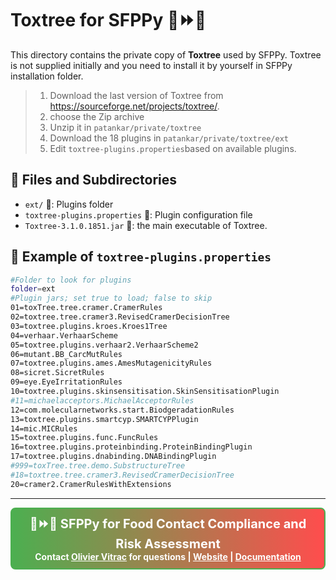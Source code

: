 # Toxtree for SFPPy 🍏⏩🍎

This directory contains the private copy of **Toxtree** used by SFPPy. Toxtree is not supplied initially and you need to install it by yourself in SFPPy installation folder.



> 1) Download the last version of Toxtree from https://sourceforge.net/projects/toxtree/.
> 2) choose the Zip archive
> 3) Unzip it in `patankar/private/toxtree`
> 4) Download the 18 plugins in `patankar/private/toxtree/ext`
> 5) Edit `toxtree-plugins.properties`based on available plugins.



## 📁 Files and Subdirectories
- `ext/` 📁: Plugins folder
- `toxtree-plugins.properties` 📏: Plugin configuration file
- `Toxtree-3.1.0.1851.jar` 🔬: the main executable of Toxtree.

## 🔹 Example of `toxtree-plugins.properties`
```bash
#Folder to look for plugins
folder=ext
#Plugin jars; set true to load; false to skip
01=toxTree.tree.cramer.CramerRules
02=toxtree.tree.cramer3.RevisedCramerDecisionTree
03=toxtree.plugins.kroes.Kroes1Tree
04=verhaar.VerhaarScheme
05=toxtree.plugins.verhaar2.VerhaarScheme2
06=mutant.BB_CarcMutRules
07=toxtree.plugins.ames.AmesMutagenicityRules
08=sicret.SicretRules
09=eye.EyeIrritationRules
10=toxtree.plugins.skinsensitisation.SkinSensitisationPlugin
#11=michaelacceptors.MichaelAcceptorRules
12=com.molecularnetworks.start.BiodgeradationRules
13=toxtree.plugins.smartcyp.SMARTCYPPlugin
14=mic.MICRules
15=toxtree.plugins.func.FuncRules
16=toxtree.plugins.proteinbinding.ProteinBindingPlugin
17=toxtree.plugins.dnabinding.DNABindingPlugin
#999=toxTree.tree.demo.SubstructureTree
#18=toxtree.tree.cramer3.RevisedCramerDecisionTree
20=cramer2.CramerRulesWithExtensions
```

***

<div style="border: 2px solid #4CAF50; border-radius: 8px; padding: 10px; background: linear-gradient(to right, #4CAF50, #FF4D4D); color: white; text-align: center; font-weight: bold;">
  <span style="font-size: 20px;">🍏⏩🍎 <strong>SFPPy for Food Contact Compliance and Risk Assessment</strong></span><br>
  Contact <a href="mailto:olivier.vitrac@gmail.com" style="color: #fff; text-decoration: underline;">Olivier Vitrac</a> for questions |
  <a href="https://github.com/ovitrac/SFPPy" style="color: #fff; text-decoration: underline;">Website</a> |
  <a href="https://ovitrac.github.io/SFPPy/" style="color: #fff; text-decoration: underline;">Documentation</a>
</div>

